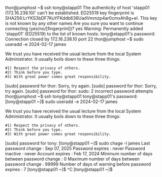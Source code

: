thor@jumphost ~$ ssh tony@stapp01
The authenticity of host 'stapp01 (172.16.238.10)' can't be established.
ED25519 key fingerprint is SHA256:LrYKS3bDF7KuYFKddb636UadVmmzp4ar0cmxAh8g+eI.
This key is not known by any other names
Are you sure you want to continue connecting (yes/no/[fingerprint])? yes
Warning: Permanently added 'stapp01' (ED25519) to the list of known hosts.
tony@stapp01's password: 
Connection closed by 172.16.238.10 port 22
thor@jumphost ~$ sudo useradd -e 2024-02-17 james

We trust you have received the usual lecture from the local System
Administrator. It usually boils down to these three things:

    #1) Respect the privacy of others.
    #2) Think before you type.
    #3) With great power comes great responsibility.

[sudo] password for thor: 
Sorry, try again.
[sudo] password for thor: 
Sorry, try again.
[sudo] password for thor: 
sudo: 2 incorrect password attempts
thor@jumphost ~$ ssh tony@stapp01
tony@stapp01's password: 
[tony@stapp01 ~]$ sudo useradd -e 2024-02-17 james

We trust you have received the usual lecture from the local System
Administrator. It usually boils down to these three things:

    #1) Respect the privacy of others.
    #2) Think before you type.
    #3) With great power comes great responsibility.

[sudo] password for tony: 
[tony@stapp01 ~]$ sudo chage -l james
Last password change                                    : Sep 07, 2025
Password expires                                        : never
Password inactive                                       : never
Account expires                                         : Feb 17, 2024
Minimum number of days between password change          : 0
Maximum number of days between password change          : 99999
Number of days of warning before password expires       : 7
[tony@stapp01 ~]$ ^C
[tony@stapp01 ~]$ 